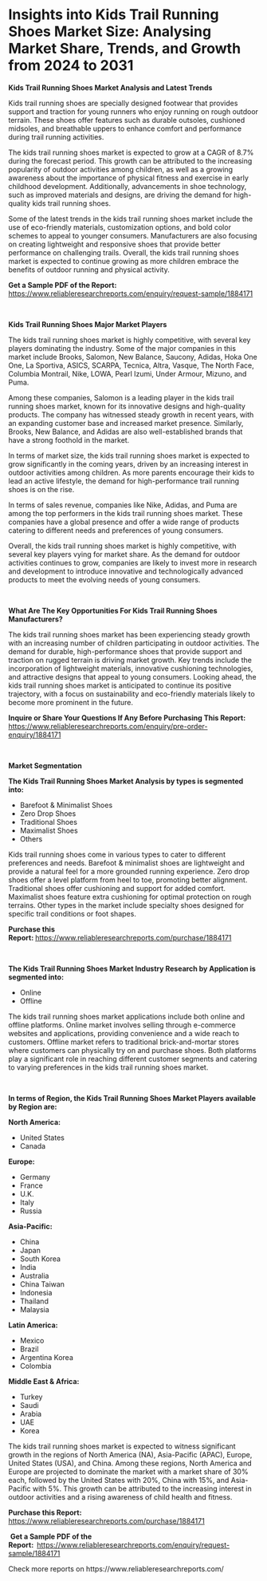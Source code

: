 <p><h1>Insights into Kids Trail Running Shoes Market Size: Analysing Market Share, Trends, and Growth from 2024 to 2031</h1></p><p><strong>Kids Trail Running Shoes Market Analysis and Latest Trends</strong></p>
<p><p>Kids trail running shoes are specially designed footwear that provides support and traction for young runners who enjoy running on rough outdoor terrain. These shoes offer features such as durable outsoles, cushioned midsoles, and breathable uppers to enhance comfort and performance during trail running activities.</p><p>The kids trail running shoes market is expected to grow at a CAGR of 8.7% during the forecast period. This growth can be attributed to the increasing popularity of outdoor activities among children, as well as a growing awareness about the importance of physical fitness and exercise in early childhood development. Additionally, advancements in shoe technology, such as improved materials and designs, are driving the demand for high-quality kids trail running shoes.</p><p>Some of the latest trends in the kids trail running shoes market include the use of eco-friendly materials, customization options, and bold color schemes to appeal to younger consumers. Manufacturers are also focusing on creating lightweight and responsive shoes that provide better performance on challenging trails. Overall, the kids trail running shoes market is expected to continue growing as more children embrace the benefits of outdoor running and physical activity.</p></p>
<p><strong>Get a Sample PDF of the Report:&nbsp;</strong> <a href="https://www.reliableresearchreports.com/enquiry/request-sample/1884171">https://www.reliableresearchreports.com/enquiry/request-sample/1884171</a></p>
<p>&nbsp;</p>
<p><strong>Kids Trail Running Shoes Major Market Players</strong></p>
<p><p>The kids trail running shoes market is highly competitive, with several key players dominating the industry. Some of the major companies in this market include Brooks, Salomon, New Balance, Saucony, Adidas, Hoka One One, La Sportiva, ASICS, SCARPA, Tecnica, Altra, Vasque, The North Face, Columbia Montrail, Nike, LOWA, Pearl Izumi, Under Armour, Mizuno, and Puma.</p><p>Among these companies, Salomon is a leading player in the kids trail running shoes market, known for its innovative designs and high-quality products. The company has witnessed steady growth in recent years, with an expanding customer base and increased market presence. Similarly, Brooks, New Balance, and Adidas are also well-established brands that have a strong foothold in the market.</p><p>In terms of market size, the kids trail running shoes market is expected to grow significantly in the coming years, driven by an increasing interest in outdoor activities among children. As more parents encourage their kids to lead an active lifestyle, the demand for high-performance trail running shoes is on the rise.</p><p>In terms of sales revenue, companies like Nike, Adidas, and Puma are among the top performers in the kids trail running shoes market. These companies have a global presence and offer a wide range of products catering to different needs and preferences of young consumers.</p><p>Overall, the kids trail running shoes market is highly competitive, with several key players vying for market share. As the demand for outdoor activities continues to grow, companies are likely to invest more in research and development to introduce innovative and technologically advanced products to meet the evolving needs of young consumers.</p></p>
<p>&nbsp;</p>
<p><strong>What Are The Key Opportunities For Kids Trail Running Shoes Manufacturers?</strong></p>
<p><p>The kids trail running shoes market has been experiencing steady growth with an increasing number of children participating in outdoor activities. The demand for durable, high-performance shoes that provide support and traction on rugged terrain is driving market growth. Key trends include the incorporation of lightweight materials, innovative cushioning technologies, and attractive designs that appeal to young consumers. Looking ahead, the kids trail running shoes market is anticipated to continue its positive trajectory, with a focus on sustainability and eco-friendly materials likely to become more prominent in the future.</p></p>
<p><strong>Inquire or Share Your Questions If Any Before Purchasing This Report:</strong> <a href="https://www.reliableresearchreports.com/enquiry/pre-order-enquiry/1884171">https://www.reliableresearchreports.com/enquiry/pre-order-enquiry/1884171</a></p>
<p>&nbsp;</p>
<p><strong>Market Segmentation</strong></p>
<p><strong>The Kids Trail Running Shoes Market Analysis by types is segmented into:</strong></p>
<p><ul><li>Barefoot & Minimalist Shoes</li><li>Zero Drop Shoes</li><li>Traditional Shoes</li><li>Maximalist Shoes</li><li>Others</li></ul></p>
<p><p>Kids trail running shoes come in various types to cater to different preferences and needs. Barefoot & minimalist shoes are lightweight and provide a natural feel for a more grounded running experience. Zero drop shoes offer a level platform from heel to toe, promoting better alignment. Traditional shoes offer cushioning and support for added comfort. Maximalist shoes feature extra cushioning for optimal protection on rough terrains. Other types in the market include specialty shoes designed for specific trail conditions or foot shapes.</p></p>
<p><strong>Purchase this Report:&nbsp;</strong><a href="https://www.reliableresearchreports.com/purchase/1884171">https://www.reliableresearchreports.com/purchase/1884171</a></p>
<p>&nbsp;</p>
<p><strong>The Kids Trail Running Shoes Market Industry Research by Application is segmented into:</strong></p>
<p><ul><li>Online</li><li>Offline</li></ul></p>
<p><p>The kids trail running shoes market applications include both online and offline platforms. Online market involves selling through e-commerce websites and applications, providing convenience and a wide reach to customers. Offline market refers to traditional brick-and-mortar stores where customers can physically try on and purchase shoes. Both platforms play a significant role in reaching different customer segments and catering to varying preferences in the kids trail running shoes market.</p></p>
<p>&nbsp;</p>
<p><strong>In terms of Region, the Kids Trail Running Shoes Market Players available by Region are:</strong></p>
<p>
    <p> <strong> North America: </strong>
        <ul>
            <li>United States</li>
            <li>Canada</li>
        </ul>
        </p> 
    <p> <strong> Europe: </strong>
        <ul>
            <li>Germany</li>
            <li>France</li>
            <li>U.K.</li>
            <li>Italy</li>
            <li>Russia</li>
        </ul>
        </p> 
    <p> <strong> Asia-Pacific: </strong>
        <ul>
            <li>China</li>
            <li>Japan</li>
            <li>South Korea</li>
            <li>India</li>
            <li>Australia</li>
            <li>China Taiwan</li>
            <li>Indonesia</li>
            <li>Thailand</li>
            <li>Malaysia</li>
        </ul>
        </p> 
    <p> <strong> Latin America: </strong>
        <ul>
            <li>Mexico</li>
            <li>Brazil</li>
            <li>Argentina Korea</li>
            <li>Colombia</li>
        </ul>
        </p> 
    <p> <strong> Middle East & Africa: </strong>
        <ul>
            <li>Turkey</li>
            <li>Saudi</li>
            <li>Arabia</li>
            <li>UAE</li>
            <li>Korea</li>
        </ul>
    </p>
    </p>
<p><p>The kids trail running shoes market is expected to witness significant growth in the regions of North America (NA), Asia-Pacific (APAC), Europe, United States (USA), and China. Among these regions, North America and Europe are projected to dominate the market with a market share of 30% each, followed by the United States with 20%, China with 15%, and Asia-Pacific with 5%. This growth can be attributed to the increasing interest in outdoor activities and a rising awareness of child health and fitness.</p></p>
<p><strong>Purchase this Report: </strong><a href="https://www.reliableresearchreports.com/purchase/1884171">https://www.reliableresearchreports.com/purchase/1884171</a></p>
<p>&nbsp;<strong>Get a Sample PDF of the Report:&nbsp;&nbsp;</strong><a href="https://www.reliableresearchreports.com/enquiry/request-sample/1884171">https://www.reliableresearchreports.com/enquiry/request-sample/1884171</a></p>
<p><strong></strong></p>
<p>Check more reports on https://www.reliableresearchreports.com/</p>